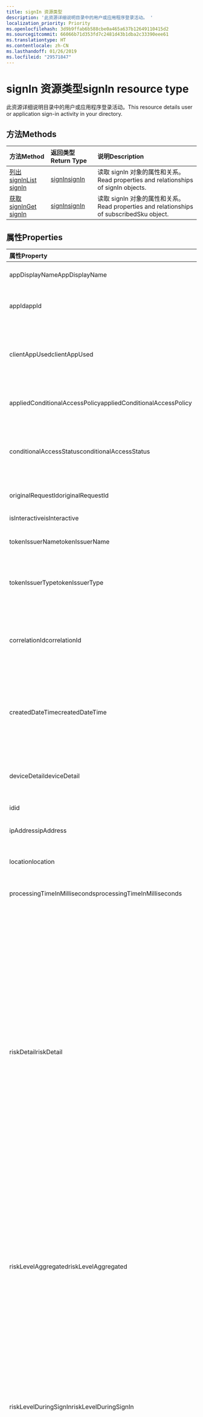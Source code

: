 ```yaml
---
title: signIn 资源类型
description: '此资源详细说明目录中的用户或应用程序登录活动。 '
localization_priority: Priority
ms.openlocfilehash: 3d9b9ffab6b588cbe0a465a637b12649110415d2
ms.sourcegitcommit: 66066b71d353fd7c2481d43b1dba2c33390eee61
ms.translationtype: HT
ms.contentlocale: zh-CN
ms.lasthandoff: 01/26/2019
ms.locfileid: "29571847"
---
```

# <a name="signin-resource-type"></a><span data-ttu-id="84699-103">signIn 资源类型</span><span class="sxs-lookup"><span data-stu-id="84699-103">signIn resource type</span></span>
<span data-ttu-id="84699-104">此资源详细说明目录中的用户或应用程序登录活动。</span><span class="sxs-lookup"><span data-stu-id="84699-104">This resource details user or application sign-in activity in your directory.</span></span> 

## <a name="methods"></a><span data-ttu-id="84699-105">方法</span><span class="sxs-lookup"><span data-stu-id="84699-105">Methods</span></span>

| <span data-ttu-id="84699-106">方法</span><span class="sxs-lookup"><span data-stu-id="84699-106">Method</span></span>           | <span data-ttu-id="84699-107">返回类型</span><span class="sxs-lookup"><span data-stu-id="84699-107">Return Type</span></span>    |<span data-ttu-id="84699-108">说明</span><span class="sxs-lookup"><span data-stu-id="84699-108">Description</span></span>|
|:---------------|:--------|:----------|
|[<span data-ttu-id="84699-109">列出 signIn</span><span class="sxs-lookup"><span data-stu-id="84699-109">List signIn</span></span>](../api/signin-list.md) | [<span data-ttu-id="84699-110">signIn</span><span class="sxs-lookup"><span data-stu-id="84699-110">signIn</span></span>](signin.md) |<span data-ttu-id="84699-111">读取 signIn 对象的属性和关系。</span><span class="sxs-lookup"><span data-stu-id="84699-111">Read properties and relationships of signIn objects.</span></span>|
|[<span data-ttu-id="84699-112">获取 signIn</span><span class="sxs-lookup"><span data-stu-id="84699-112">Get signIn</span></span>](../api/signin-get.md) | [<span data-ttu-id="84699-113">signIn</span><span class="sxs-lookup"><span data-stu-id="84699-113">signIn</span></span>](signin.md) |<span data-ttu-id="84699-114">读取 signIn 对象的属性和关系。</span><span class="sxs-lookup"><span data-stu-id="84699-114">Read properties and relationships of subscribedSku object.</span></span>|

## <a name="properties"></a><span data-ttu-id="84699-115">属性</span><span class="sxs-lookup"><span data-stu-id="84699-115">Properties</span></span>
| <span data-ttu-id="84699-116">属性</span><span class="sxs-lookup"><span data-stu-id="84699-116">Property</span></span>     | <span data-ttu-id="84699-117">类型</span><span class="sxs-lookup"><span data-stu-id="84699-117">Type</span></span>   |<span data-ttu-id="84699-118">说明</span><span class="sxs-lookup"><span data-stu-id="84699-118">Description</span></span>|
|:---------------|:--------|:----------|
|<span data-ttu-id="84699-119">appDisplayName</span><span class="sxs-lookup"><span data-stu-id="84699-119">AppDisplayName</span></span>|<span data-ttu-id="84699-120">String</span><span class="sxs-lookup"><span data-stu-id="84699-120">String</span></span>|<span data-ttu-id="84699-121">表示 Azure 门户中显示的应用程序名称。</span><span class="sxs-lookup"><span data-stu-id="84699-121">Refers to the application name displayed in the Azure Portal.</span></span>|
|<span data-ttu-id="84699-122">appId</span><span class="sxs-lookup"><span data-stu-id="84699-122">appId</span></span>|<span data-ttu-id="84699-123">String</span><span class="sxs-lookup"><span data-stu-id="84699-123">String</span></span>|<span data-ttu-id="84699-124">表示唯一 GUID（表示 Azure Active Directory 中的应用程序 ID）。</span><span class="sxs-lookup"><span data-stu-id="84699-124">Refers to the Unique GUID representing Application Id in the Azure Active Directory.</span></span>|
|<span data-ttu-id="84699-125">clientAppUsed</span><span class="sxs-lookup"><span data-stu-id="84699-125">clientAppUsed</span></span>|<span data-ttu-id="84699-126">String</span><span class="sxs-lookup"><span data-stu-id="84699-126">String</span></span>|<span data-ttu-id="84699-127">提供用于登录活动的旧版客户端。例如，</span><span class="sxs-lookup"><span data-stu-id="84699-127">Provides the legacy client used for sign-in activty.E.g.</span></span> <span data-ttu-id="84699-128">包括浏览器、Exchange Active Sync、新式客户端、IMAP、MAPI SMTP、POP。</span><span class="sxs-lookup"><span data-stu-id="84699-128">includes Browser, Exchange Active Sync,Modern clients, IMAP, MAPI, SMTP, POP.</span></span>|
|<span data-ttu-id="84699-129">appliedConditionalAccessPolicy</span><span class="sxs-lookup"><span data-stu-id="84699-129">appliedConditionalAccessPolicy</span></span>|<span data-ttu-id="84699-130">[conditionalAccessPolicy](conditionalaccesspolicy.md) 集合</span><span class="sxs-lookup"><span data-stu-id="84699-130">[conditionalAccessPolicy](conditionalaccesspolicy.md) collection</span></span>|<span data-ttu-id="84699-131">提供由相应登录活动触发的条件访问策略列表。</span><span class="sxs-lookup"><span data-stu-id="84699-131">Provides a list of conditional access policies that are triggered by the corresponding sign-in activity.</span></span>|
|<span data-ttu-id="84699-132">conditionalAccessStatus</span><span class="sxs-lookup"><span data-stu-id="84699-132">conditionalAccessStatus</span></span>|<span data-ttu-id="84699-133">string</span><span class="sxs-lookup"><span data-stu-id="84699-133">string</span></span>| <span data-ttu-id="84699-134">提供触发的条件访问策略的状态。</span><span class="sxs-lookup"><span data-stu-id="84699-134">Provides the status of the conditional access policy triggered.</span></span> <span data-ttu-id="84699-135">可取值为：`success`、`failure`、`notApplied`、`unknownFutureValue`。</span><span class="sxs-lookup"><span data-stu-id="84699-135">Possible values are: `success`, `failure`, `notApplied`, `unknownFutureValue`.</span></span>|
|<span data-ttu-id="84699-136">originalRequestId</span><span class="sxs-lookup"><span data-stu-id="84699-136">originalRequestId</span></span>|<span data-ttu-id="84699-137">String</span><span class="sxs-lookup"><span data-stu-id="84699-137">String</span></span>|<span data-ttu-id="84699-138">身份验证序列中第一个请求的请求 ID。</span><span class="sxs-lookup"><span data-stu-id="84699-138">The request id of the first request in the authentication sequence.</span></span>|
|<span data-ttu-id="84699-139">isInteractive</span><span class="sxs-lookup"><span data-stu-id="84699-139">isInteractive</span></span>|<span data-ttu-id="84699-140">Boolean</span><span class="sxs-lookup"><span data-stu-id="84699-140">Boolean</span></span>|<span data-ttu-id="84699-141">指示登录是否为交互式。</span><span class="sxs-lookup"><span data-stu-id="84699-141">Indicates if a signIn is interactive or not.</span></span>|
|<span data-ttu-id="84699-142">tokenIssuerName</span><span class="sxs-lookup"><span data-stu-id="84699-142">tokenIssuerName</span></span>|<span data-ttu-id="84699-143">String</span><span class="sxs-lookup"><span data-stu-id="84699-143">String</span></span>|<span data-ttu-id="84699-144">标识提供者（例如 sts.microsoft.com）的名称</span><span class="sxs-lookup"><span data-stu-id="84699-144">Name of the identity Provider (e.g. sts.microsoft.com)</span></span>|
|<span data-ttu-id="84699-145">tokenIssuerType</span><span class="sxs-lookup"><span data-stu-id="84699-145">tokenIssuerType</span></span>|<span data-ttu-id="84699-146">String</span><span class="sxs-lookup"><span data-stu-id="84699-146">String</span></span>|<span data-ttu-id="84699-147">提供标识提供者的类型。</span><span class="sxs-lookup"><span data-stu-id="84699-147">Provides the type of identityProvider.</span></span> <span data-ttu-id="84699-148">可取值为 `AzureAD`、`ADFederationServices`、`UnknownFutureValue`。</span><span class="sxs-lookup"><span data-stu-id="84699-148">Possible values are: `AzureAD`, `ADFederationServices`, `UnknownFutureValue`.</span></span>|
|<span data-ttu-id="84699-149">correlationId</span><span class="sxs-lookup"><span data-stu-id="84699-149">correlationId</span></span>|<span data-ttu-id="84699-150">String</span><span class="sxs-lookup"><span data-stu-id="84699-150">String</span></span>|<span data-ttu-id="84699-151">表示登录启动时从客户端发送的 ID。</span><span class="sxs-lookup"><span data-stu-id="84699-151">Refers to the ID that's sent from the client when the sign-in is initiated.</span></span> <span data-ttu-id="84699-152">此属性用于在调用帮助台或支持时对相应的登录活动进行故障诊断。</span><span class="sxs-lookup"><span data-stu-id="84699-152">This is used for troubleshooting the corresponding sign-in activity when calling helpdesk or support.</span></span>|
|<span data-ttu-id="84699-153">createdDateTime</span><span class="sxs-lookup"><span data-stu-id="84699-153">createdDateTime</span></span>|<span data-ttu-id="84699-154">DateTimeOffset</span><span class="sxs-lookup"><span data-stu-id="84699-154">DateTimeOffset</span></span>|<span data-ttu-id="84699-155">提供登录启动的日期和时间。</span><span class="sxs-lookup"><span data-stu-id="84699-155">Provides the date and time the sign-in was initiated.</span></span> <span data-ttu-id="84699-156">时间戳类型始终为 UTC 时间。</span><span class="sxs-lookup"><span data-stu-id="84699-156">The Timestamp type represents date and time information using ISO 8601 format and is always in UTC time.</span></span> <span data-ttu-id="84699-157">例如，2014 年 1 月 1 日午夜 UTC 如下所示：`'2014-01-01T00:00:00Z'`</span><span class="sxs-lookup"><span data-stu-id="84699-157">For example, midnight UTC on Jan 1, 2014 would look like this: `'2014-01-01T00:00:00Z'`</span></span>|
|<span data-ttu-id="84699-158">deviceDetail</span><span class="sxs-lookup"><span data-stu-id="84699-158">deviceDetail</span></span>|[<span data-ttu-id="84699-159">deviceDetail</span><span class="sxs-lookup"><span data-stu-id="84699-159">deviceDetail</span></span>](devicedetail.md)|<span data-ttu-id="84699-160">提供发生登录的设备的信息。</span><span class="sxs-lookup"><span data-stu-id="84699-160">Provides the device information from where the sign-in occurred.</span></span> <span data-ttu-id="84699-161">包括设备 ID、操作系统、浏览器等信息。</span><span class="sxs-lookup"><span data-stu-id="84699-161">It inclules information like deviceId, OS, browser.</span></span> |
|<span data-ttu-id="84699-162">id</span><span class="sxs-lookup"><span data-stu-id="84699-162">id</span></span>|<span data-ttu-id="84699-163">String</span><span class="sxs-lookup"><span data-stu-id="84699-163">String</span></span>|<span data-ttu-id="84699-164">表示登录活动的唯一 ID。</span><span class="sxs-lookup"><span data-stu-id="84699-164">Indicates unique ID representing the sign-in activity.</span></span>|
|<span data-ttu-id="84699-165">ipAddress</span><span class="sxs-lookup"><span data-stu-id="84699-165">ipAddress</span></span>|<span data-ttu-id="84699-166">String</span><span class="sxs-lookup"><span data-stu-id="84699-166">String</span></span>|<span data-ttu-id="84699-167">提供发生登录的客户端的 IP 地址。</span><span class="sxs-lookup"><span data-stu-id="84699-167">Provides the IP address of the client from where the sign-in occurred.</span></span>|
|<span data-ttu-id="84699-168">location</span><span class="sxs-lookup"><span data-stu-id="84699-168">location</span></span>|[<span data-ttu-id="84699-169">signInLocation</span><span class="sxs-lookup"><span data-stu-id="84699-169">signInLocation</span></span>](signinlocation.md)|<span data-ttu-id="84699-170">提供发生登录的城市、省/市/自治区和 2 个字母的国家/地区代码。</span><span class="sxs-lookup"><span data-stu-id="84699-170">Provides the city, state and 2 letter country code from where the sign-in occurred.</span></span>|
|<span data-ttu-id="84699-171">processingTimeInMilliseconds</span><span class="sxs-lookup"><span data-stu-id="84699-171">processingTimeInMilliseconds</span></span>|<span data-ttu-id="84699-172">Int</span><span class="sxs-lookup"><span data-stu-id="84699-172">Int</span></span>|<span data-ttu-id="84699-173">提供 AD STS 中的请求处理时间（以毫秒为单位）</span><span class="sxs-lookup"><span data-stu-id="84699-173">Provides the request processing time in milliseconds in AD STS</span></span>|
|<span data-ttu-id="84699-174">riskDetail</span><span class="sxs-lookup"><span data-stu-id="84699-174">riskDetail</span></span>| <span data-ttu-id="84699-175">enum-string</span><span class="sxs-lookup"><span data-stu-id="84699-175">enum-string</span></span> |<span data-ttu-id="84699-176">提供风险用户、登录或风险事件的特定状态背后的“原因”。</span><span class="sxs-lookup"><span data-stu-id="84699-176">Provides the 'reason' behind a specific state of a risky user, sign-in or a risk event.</span></span> <span data-ttu-id="84699-177">可取值包括：`none`、`adminGeneratedTemporaryPassword`、`userPerformedSecuredPasswordChange`、`userPerformedSecuredPasswordReset`、`adminConfirmedSigninSafe`、`aiConfirmedSigninSafe`、`userPassedMFADrivenByRiskBasedPolicy`、`adminDismissedAllRiskForUser`、`adminConfirmedSigninCompromised`、`unknownFutureValue`。</span><span class="sxs-lookup"><span data-stu-id="84699-177">The possible values are: `none`, `adminGeneratedTemporaryPassword`, `userPerformedSecuredPasswordChange`, `userPerformedSecuredPasswordReset`, `adminConfirmedSigninSafe`, `aiConfirmedSigninSafe`, `userPassedMFADrivenByRiskBasedPolicy`, `adminDismissedAllRiskForUser`, `adminConfirmedSigninCompromised`, `unknownFutureValue`.</span></span> <span data-ttu-id="84699-178">值 `none` 表示到目前为止尚未对用户或登录执行任何操作。</span><span class="sxs-lookup"><span data-stu-id="84699-178">The value `none` means that no action has been performed on the user or sign-in so far.</span></span> <span data-ttu-id="84699-179">**注意：** 此属性的详细信息仅适用于 Azure AD Premium P2 客户。</span><span class="sxs-lookup"><span data-stu-id="84699-179">**Note:** Details for this property are only available for Azure AD Premium P2 customers.</span></span> <span data-ttu-id="84699-180">对于所有其他客户，将返回 `hidden`。</span><span class="sxs-lookup"><span data-stu-id="84699-180">All other customers will be returned `hidden`.</span></span>|
|<span data-ttu-id="84699-181">riskLevelAggregated</span><span class="sxs-lookup"><span data-stu-id="84699-181">riskLevelAggregated</span></span>| <span data-ttu-id="84699-182">enum-string</span><span class="sxs-lookup"><span data-stu-id="84699-182">enum-string</span></span> |<span data-ttu-id="84699-183">提供聚合的风险级别。</span><span class="sxs-lookup"><span data-stu-id="84699-183">Provides the aggregated risk level.</span></span> <span data-ttu-id="84699-184">可取值为：`none`、`low`、`medium`、`high`、`hidden` 和 `unknownFutureValue`。</span><span class="sxs-lookup"><span data-stu-id="84699-184">The possible values are: `none`, `low`, `medium`, `high`, `hidden`, and `unknownFutureValue`.</span></span> <span data-ttu-id="84699-185">值 `hidden` 表示用户或登录未启用 Azure AD Identity Protection。</span><span class="sxs-lookup"><span data-stu-id="84699-185">The value `hidden` means the user or sign-in was not enabled for Azure AD Identity Protection.</span></span> <span data-ttu-id="84699-186">**注意：** 此属性的详细信息仅适用于 Azure AD Premium P2 客户。</span><span class="sxs-lookup"><span data-stu-id="84699-186">**Note:** Details for this property are only available for Azure AD Premium P2 customers.</span></span> <span data-ttu-id="84699-187">对于所有其他客户，将返回 `hidden`。</span><span class="sxs-lookup"><span data-stu-id="84699-187">All other customers will be returned `hidden`.</span></span>|
|<span data-ttu-id="84699-188">riskLevelDuringSignIn</span><span class="sxs-lookup"><span data-stu-id="84699-188">riskLevelDuringSignIn</span></span>| <span data-ttu-id="84699-189">enum-string</span><span class="sxs-lookup"><span data-stu-id="84699-189">enum-string</span></span> |<span data-ttu-id="84699-190">提供登录期间的风险级别。</span><span class="sxs-lookup"><span data-stu-id="84699-190">Provides the risk level during sign-in.</span></span> <span data-ttu-id="84699-191">可取值为：`none`、`low`、`medium`、`high`、`hidden` 和 `unknownFutureValue`。</span><span class="sxs-lookup"><span data-stu-id="84699-191">The possible values are: `none`, `low`, `medium`, `high`, `hidden`, and `unknownFutureValue`.</span></span> <span data-ttu-id="84699-192">值 `hidden` 表示用户或登录未启用 Azure AD Identity Protection。</span><span class="sxs-lookup"><span data-stu-id="84699-192">The value `hidden` means the user or sign-in was not enabled for Azure AD Identity Protection.</span></span> <span data-ttu-id="84699-193">**注意：** 此属性的详细信息仅适用于 Azure AD Premium P2 客户。</span><span class="sxs-lookup"><span data-stu-id="84699-193">**Note:** Details for this property are only available for Azure AD Premium P2 customers.</span></span> <span data-ttu-id="84699-194">对于所有其他客户，将返回 `hidden`。</span><span class="sxs-lookup"><span data-stu-id="84699-194">All other customers will be returned `hidden`.</span></span>|
|<span data-ttu-id="84699-195">riskEventTypes</span><span class="sxs-lookup"><span data-stu-id="84699-195">riskEventTypes</span></span>| <span data-ttu-id="84699-196">enum-string</span><span class="sxs-lookup"><span data-stu-id="84699-196">enum-string</span></span> |<span data-ttu-id="84699-197">提供与登录关联的风险事件类型列表。</span><span class="sxs-lookup"><span data-stu-id="84699-197">Provides the list of risk event types associated with the sign-in.</span></span> <span data-ttu-id="84699-198">可取值为：`unlikelyTravel`、`anonymizedIPAddress`、`maliciousIPAddress`、`unfamiliarFeatures`、`malwareInfectedIPAddress`、`suspiciousIPAddress`、`leakedCredentials`、`investigationsThreatIntelligence`、`generic` 和 `unknownFutureValue`。</span><span class="sxs-lookup"><span data-stu-id="84699-198">The possible values are: `unlikelyTravel`, `anonymizedIPAddress`, `maliciousIPAddress`, `unfamiliarFeatures`, `malwareInfectedIPAddress`, `suspiciousIPAddress`, `leakedCredentials`, `investigationsThreatIntelligence`,  `generic`, and `unknownFutureValue`.</span></span>|
|<span data-ttu-id="84699-199">riskState</span><span class="sxs-lookup"><span data-stu-id="84699-199">riskState</span></span>|`riskState`|<span data-ttu-id="84699-200">提供风险用户、登录或风险事件的“风险状态”。</span><span class="sxs-lookup"><span data-stu-id="84699-200">Provides the 'risk state' of a risky user, sign-in or a risk event.</span></span> <span data-ttu-id="84699-201">可取值包括：`none`、`confirmedSafe`、`remediated`、`dismissed`、`atRisk`、`confirmedCompromised`、`unknownFutureValue`。</span><span class="sxs-lookup"><span data-stu-id="84699-201">The possible values are: `none`, `confirmedSafe`, `remediated`, `dismissed`, `atRisk`, `confirmedCompromised`, `unknownFutureValue`.</span></span>|
|<span data-ttu-id="84699-202">mfaDetail</span><span class="sxs-lookup"><span data-stu-id="84699-202">mfaDetail</span></span>|[<span data-ttu-id="84699-203">mfaDetail</span><span class="sxs-lookup"><span data-stu-id="84699-203">mfaDetail</span></span>](mfadetail.md)|<span data-ttu-id="84699-204">提供相应登录的 MFA 相关信息，例如“需要 MFA”、“MFA 状态”。</span><span class="sxs-lookup"><span data-stu-id="84699-204">Provides the MFA related information like MFA Required, MFA Status for the corresponding sign-in.</span></span>|
|<span data-ttu-id="84699-205">networkLocationDetail</span><span class="sxs-lookup"><span data-stu-id="84699-205">networkLocationDetail</span></span>| [<span data-ttu-id="84699-206">deviceDetail</span><span class="sxs-lookup"><span data-stu-id="84699-206">deviceDetail</span></span>](networklocationdetail.md) |<span data-ttu-id="84699-207">提供有关网络位置的详细信息。</span><span class="sxs-lookup"><span data-stu-id="84699-207">Provides details about the network location.</span></span>|
|<span data-ttu-id="84699-208">riskLevel</span><span class="sxs-lookup"><span data-stu-id="84699-208">riskLevel</span></span>|<span data-ttu-id="84699-209">string</span><span class="sxs-lookup"><span data-stu-id="84699-209">string</span></span>| <span data-ttu-id="84699-210">提供与登录相关的风险级别。可取值为：`low`、`medium`、`high`。</span><span class="sxs-lookup"><span data-stu-id="84699-210">Provides the risk level associated with the sign-in.Possible values are: `low`, `medium`, `high`.</span></span>|
|<span data-ttu-id="84699-211">status</span><span class="sxs-lookup"><span data-stu-id="84699-211">status</span></span>|[<span data-ttu-id="84699-212">signInStatus</span><span class="sxs-lookup"><span data-stu-id="84699-212">signInStatus</span></span>](signinstatus.md)|<span data-ttu-id="84699-213">提供登录状态。</span><span class="sxs-lookup"><span data-stu-id="84699-213">Provides the sign-in status.</span></span> <span data-ttu-id="84699-214">可取值包括 `Success` 和 `Failure`。</span><span class="sxs-lookup"><span data-stu-id="84699-214">Possible values include , , , , , , and more.</span></span>|
|<span data-ttu-id="84699-215">userDisplayName</span><span class="sxs-lookup"><span data-stu-id="84699-215">userDisplayName</span></span>|<span data-ttu-id="84699-216">String</span><span class="sxs-lookup"><span data-stu-id="84699-216">String</span></span>|<span data-ttu-id="84699-217">指示用户的显示名称。</span><span class="sxs-lookup"><span data-stu-id="84699-217">Indicates the display Name of the User.</span></span>|
|<span data-ttu-id="84699-218">userId</span><span class="sxs-lookup"><span data-stu-id="84699-218">userId</span></span>|<span data-ttu-id="84699-219">String</span><span class="sxs-lookup"><span data-stu-id="84699-219">String</span></span>|<span data-ttu-id="84699-220">指示用户的用户 ID。</span><span class="sxs-lookup"><span data-stu-id="84699-220">Indicates the userId of the user.</span></span>|
|<span data-ttu-id="84699-221">userPrincipalName</span><span class="sxs-lookup"><span data-stu-id="84699-221">userPrincipalName</span></span>|<span data-ttu-id="84699-222">String</span><span class="sxs-lookup"><span data-stu-id="84699-222">String</span></span>|<span data-ttu-id="84699-223">指示用户的 UPN。</span><span class="sxs-lookup"><span data-stu-id="84699-223">Indicates the UPN of the user.</span></span>|
|<span data-ttu-id="84699-224">resourceDisplayName</span><span class="sxs-lookup"><span data-stu-id="84699-224">resourceDisplayName</span></span>|<span data-ttu-id="84699-225">String</span><span class="sxs-lookup"><span data-stu-id="84699-225">String</span></span>|<span data-ttu-id="84699-226">指示用户登录的资源的名称</span><span class="sxs-lookup"><span data-stu-id="84699-226">Indicates the name of the resource that the user signed into</span></span>|
|<span data-ttu-id="84699-227">resourceId</span><span class="sxs-lookup"><span data-stu-id="84699-227">resourceId</span></span>|<span data-ttu-id="84699-228">String</span><span class="sxs-lookup"><span data-stu-id="84699-228">String</span></span>|<span data-ttu-id="84699-229">指示用户登录的资源的 ID。</span><span class="sxs-lookup"><span data-stu-id="84699-229">Indicates the Id of the resource that the user signed into.</span></span>|
|<span data-ttu-id="84699-230">authenticationMethodsUsed</span><span class="sxs-lookup"><span data-stu-id="84699-230">authenticationMethodsUsed</span></span>|<span data-ttu-id="84699-231">String</span><span class="sxs-lookup"><span data-stu-id="84699-231">String</span></span>|<span data-ttu-id="84699-232">指示使用的身份验证方法列表</span><span class="sxs-lookup"><span data-stu-id="84699-232">Indicates the list of Authentication methods used</span></span>|

## <a name="relationships"></a><span data-ttu-id="84699-233">关系</span><span class="sxs-lookup"><span data-stu-id="84699-233">Relationships</span></span>
<span data-ttu-id="84699-234">无</span><span class="sxs-lookup"><span data-stu-id="84699-234">None</span></span>


## <a name="json-representation"></a><span data-ttu-id="84699-235">JSON 表示形式</span><span class="sxs-lookup"><span data-stu-id="84699-235">JSON representation</span></span>

<span data-ttu-id="84699-236">下面是资源的 JSON 表示形式。</span><span class="sxs-lookup"><span data-stu-id="84699-236">Here is a JSON representation of the resource.</span></span>

<!-- {
  "blockType": "resource",
  "optionalProperties": [

  ],
  "@odata.type": "microsoft.graph.signIn"
}-->

```json
{
  "id": "String (identifier)",
  "createdDateTime": "String (timestamp)",
  "userDisplayName": "String",
  "userPrincipalName": "String",
  "userId": "String",
  "appDisplayName": "String",
  "appId": "String",
  "ipAddress": "String",
  "clientAppUsed": "String",
  "mfaDetail": {"@odata.type": "microsoft.graph.mfaDetail"},
  "correlationId": "String",
  "conditionalAccessStatus": "string",
  "appliedConditionalAccessPolicy": [{"@odata.type": "microsoft.graph.appliedConditionalAccessPolicy"}],
  "originalRequestId": "String",
  "isInteractive": "String",
  "tokenIssuerName": "String",
  "tokenIssuerType": "String",
  "deviceDetail": {"@odata.type": "microsoft.graph.deviceDetail"},
  "location": {"@odata.type": "microsoft.graph.signInLocation"},
  "riskDetail": "none | adminGeneratedTemporaryPassword | userPerformedSecuredPasswordChange | userPerformedSecuredPasswordReset | adminConfirmedSigninSafe | aiConfirmedSigninSafe | userPassedMFADrivenByRiskBasedPolicy | adminDismissedAllRiskForUser | adminConfirmedSigninCompromised | unknownFutureValue",
  "riskLevelAggregated": "enum-string",
  "riskLevelDuringSignIn": "enum-string",
  "riskState": "riskState",
  "riskEventTypes": "enum-string",
  "resourceDisplayName": "string",
  "resourceId": "string",
  "authenticationMethodsUsed": "string",
  "status": {"@odata.type": "microsoft.graph.signInStatus"},
}

```

<!-- uuid: 8fcb5dbc-d5aa-4681-8e31-b001d5168d79
2015-10-25 14:57:30 UTC -->
<!-- {
  "type": "#page.annotation",
  "description": "signIn resource",
  "keywords": "",
  "section": "documentation",
  "tocPath": ""
}-->
